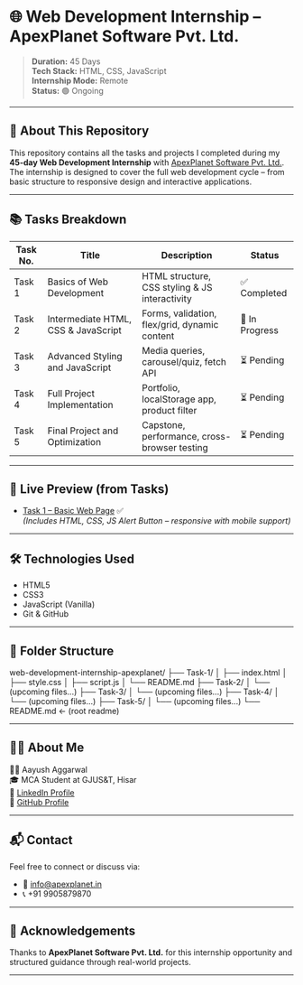 # 🌐 Web Development Internship – ApexPlanet Software Pvt. Ltd.

> **Duration:** 45 Days  
> **Tech Stack:** HTML, CSS, JavaScript  
> **Internship Mode:** Remote  
> **Status:** 🟢 Ongoing

---

## 📌 About This Repository

This repository contains all the tasks and projects I completed during my **45-day Web Development Internship** with [ApexPlanet Software Pvt. Ltd.](https://apexplanet.in/). The internship is designed to cover the full web development cycle – from basic structure to responsive design and interactive applications.

---

## 📚 Tasks Breakdown

| Task No. | Title                              | Description                                 | Status |
|----------|------------------------------------|---------------------------------------------|--------|
| Task 1   | Basics of Web Development          | HTML structure, CSS styling & JS interactivity | ✅ Completed |
| Task 2   | Intermediate HTML, CSS & JavaScript| Forms, validation, flex/grid, dynamic content | 🔄 In Progress |
| Task 3   | Advanced Styling and JavaScript    | Media queries, carousel/quiz, fetch API      | ⏳ Pending |
| Task 4   | Full Project Implementation        | Portfolio, localStorage app, product filter  | ⏳ Pending |
| Task 5   | Final Project and Optimization     | Capstone, performance, cross-browser testing | ⏳ Pending |

---

## 🔗 Live Preview (from Tasks)

- [Task 1 – Basic Web Page](https://aayushaggarwal06.github.io/web-development-internship-apexplanet/Task-1/) ✅  
  *(Includes HTML, CSS, JS Alert Button – responsive with mobile support)*

---

## 🛠 Technologies Used

- HTML5
- CSS3
- JavaScript (Vanilla)
- Git & GitHub

---

## 📁 Folder Structure


web-development-internship-apexplanet/
├── Task-1/
│   ├── index.html
│   ├── style.css
│   ├── script.js
│   └── README.md
├── Task-2/
│   └── (upcoming files...)
├── Task-3/
│   └── (upcoming files...)
├── Task-4/
│   └── (upcoming files...)
├── Task-5/
│   └── (upcoming files...)
└── README.md  ← (root readme)


---

## 🙋‍♂️ About Me

👨‍💻 Aayush Aggarwal  
🎓 MCA Student at GJUS&T, Hisar  
🔗 [LinkedIn Profile](https://www.linkedin.com/in/aayushaggarwal06/)  
📂 [GitHub Profile](https://github.com/AayushAggarwal06)

---

## 📬 Contact

Feel free to connect or discuss via:

- 📧 [info@apexplanet.in](mailto:info@apexplanet.in)
- 📞 +91 9905879870

---

## 🌟 Acknowledgements

Thanks to **ApexPlanet Software Pvt. Ltd.** for this internship opportunity and structured guidance through real-world projects.

---
